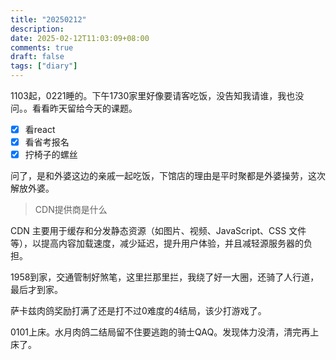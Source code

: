 ```yaml
---
title: "20250212"
description: 
date: 2025-02-12T11:03:09+08:00
comments: true
draft: false
tags: ["diary"]
---
```

1103起，0221睡的。下午1730家里好像要请客吃饭，没告知我请谁，我也没问。。看看昨天留给今天的课题。

- [x] 看react 
- [x] 看省考报名
- [x] 拧椅子的螺丝

问了，是和外婆这边的亲戚一起吃饭，下馆店的理由是平时聚都是外婆操劳，这次解放外婆。

> CDN提供商是什么

CDN 主要用于缓存和分发静态资源（如图片、视频、JavaScript、CSS 文件等），以提高内容加载速度，减少延迟，提升用户体验，并且减轻源服务器的负担。

1958到家，交通管制好煞笔，这里拦那里拦，我绕了好一大圈，还骑了人行道，最后才到家。

萨卡兹肉鸽奖励打满了还是打不过0难度的4结局，该少打游戏了。

0101上床。水月肉鸽二结局留不住要逃跑的骑士QAQ。发现体力没清，清完再上床了。